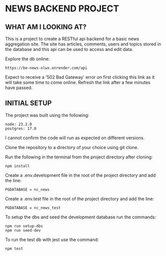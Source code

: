 # NEWS BACKEND PROJECT

## WHAT AM I LOOKING AT?

This is a project to create a RESTful api backend for a basic news aggregation site. The site has articles, comments, users and topics stored in the database and this api can be used to access and edit data.

Explore the db online:

    https://be-news-olwx.onrender.com/api

Expect to receive a '502 Bad Gateway' error on first clicking this link as it will take some time to come online. Refresh the link after a few minutes have passed.

## INITIAL SETUP

The project was built using the following:

    node: 23.2.0
    postgres: 17.0

I cannot confirm the code will run as expected on different versions.

Clone the repository to a directory of your choice using git clone.

Run the following in the terminal from the project directory after cloning:

    npm install

Create a .env.development file in the root of the project directory and add the line:

    PGDATABASE = nc_news

Create a .env.test file in the root of the project directory and add the line:

    PGDATABASE = nc_news_test

To setup the dbs and seed the development database run the commands:

    npm run setup-dbs
    npm run seed-dev

To run the test db with jest use the command:

    npm test
